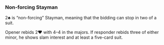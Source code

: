 ### Non-forcing Stayman
2♣ is “non-forcing” Stayman, meaning that the bidding can stop in two of a suit.

Opener rebids 2♥ with 4–4 in the majors. If responder rebids three of either minor,
he shows slam interest and at least a five-card suit.
